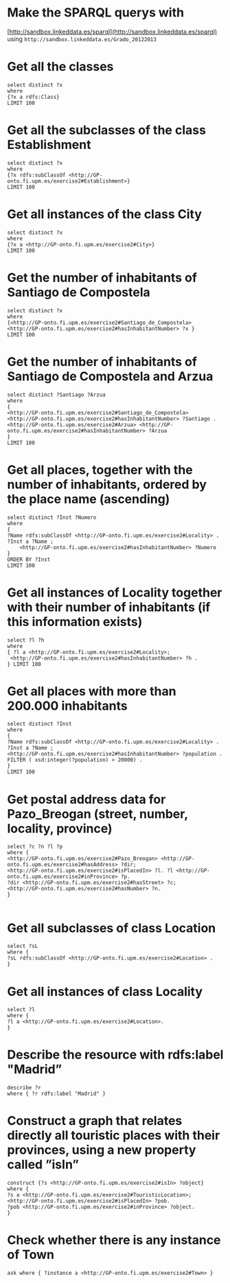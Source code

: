 # Make the SPARQL querys with

[http://sandbox.linkeddata.es/sparql](http://sandbox.linkeddata.es/sparql) using `http://sandbox.linkeddata.es/Grado_20122013`

# Get all the classes
```sparql
select distinct ?x
where
{?x a rdfs:Class}
LIMIT 100
```

# Get all the subclasses of the class Establishment
```sparql
select distinct ?x
where
{?x rdfs:subClassOf <http://GP-onto.fi.upm.es/exercise2#Establishment>}
LIMIT 100
```

# Get all instances of the class City

```sparql
select distinct ?x
where
{?x a <http://GP-onto.fi.upm.es/exercise2#City>}
LIMIT 100
```

# Get the number of inhabitants of Santiago de Compostela

```sparql
select distinct ?x
where
{<http://GP-onto.fi.upm.es/exercise2#Santiago_de_Compostela> <http://GP-onto.fi.upm.es/exercise2#hasInhabitantNumber> ?x }
LIMIT 100
```

# Get the number of inhabitants of Santiago de Compostela and Arzua

```sparql
select distinct ?Santiago ?Arzua
where
{
<http://GP-onto.fi.upm.es/exercise2#Santiago_de_Compostela> <http://GP-onto.fi.upm.es/exercise2#hasInhabitantNumber> ?Santiago .
<http://GP-onto.fi.upm.es/exercise2#Arzua> <http://GP-onto.fi.upm.es/exercise2#hasInhabitantNumber> ?Arzua
}
LIMIT 100
```

# Get all places, together with the number of inhabitants, ordered by the place name (ascending)

```sparql
select distinct ?Inst ?Numero
where
{
?Name rdfs:subClassOf <http://GP-onto.fi.upm.es/exercise2#Locality> .
?Inst a ?Name ;
    <http://GP-onto.fi.upm.es/exercise2#hasInhabitantNumber> ?Numero
}
ORDER BY ?Inst
LIMIT 100
```

# Get all instances of  Locality together with their number of inhabitants (if this information exists)

```sparql
select ?l ?h
where 
{ ?l a <http://GP-onto.fi.upm.es/exercise2#Locality>;
 <http://GP-onto.fi.upm.es/exercise2#hasInhabitantNumber> ?h . 
} LIMIT 100

```


# Get all places with more than 200.000 inhabitants

```sparql
select distinct ?Inst
where
{
?Name rdfs:subClassOf <http://GP-onto.fi.upm.es/exercise2#Locality> .
?Inst a ?Name ;
<http://GP-onto.fi.upm.es/exercise2#hasInhabitantNumber> ?population .
FILTER ( xsd:integer(?population) > 20000) .
}
LIMIT 100
```


# Get postal address data for Pazo_Breogan (street, number, locality, province)

```sparql
select ?c ?n ?l ?p
where { 
<http://GP-onto.fi.upm.es/exercise2#Pazo_Breogan> <http://GP-onto.fi.upm.es/exercise2#hasAddress> ?dir; 
<http://GP-onto.fi.upm.es/exercise2#isPlacedIn> ?l. ?l <http://GP-onto.fi.upm.es/exercise2#inProvince> ?p.
?dir <http://GP-onto.fi.upm.es/exercise2#hasStreet> ?c; 
<http://GP-onto.fi.upm.es/exercise2#hasNumber> ?n. 
}


```
# Get all subclasses of class Location

```sparql
select ?sL
where {
?sL rdfs:subClassOf <http://GP-onto.fi.upm.es/exercise2#Location> .
}

```
# Get all instances of class Locality

```sparql
select ?l 
where { 
?l a <http://GP-onto.fi.upm.es/exercise2#Location>. 
}
```

# Describe the resource with rdfs:label "Madrid”

```sparql
describe ?r
where { ?r rdfs:label "Madrid" }
```

# Construct a graph that relates directly all touristic places with their provinces, using a new property called ”isIn”

```sparql
construct {?s <http://GP-onto.fi.upm.es/exercise2#isIn> ?object} 
where { 
?s a <http://GP-onto.fi.upm.es/exercise2#TouristicLocation>;
<http://GP-onto.fi.upm.es/exercise2#isPlacedIn> ?pob. 
?pob <http://GP-onto.fi.upm.es/exercise2#inProvince> ?object. 
}
```

# Check whether there is any instance of Town
```sparql
ask where { ?instance a <http://GP-onto.fi.upm.es/exercise2#Town> }
```
